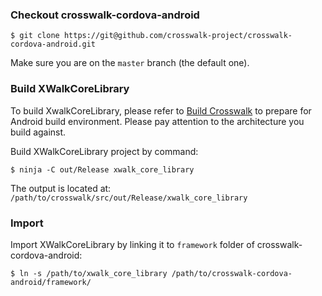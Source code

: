 ### Checkout crosswalk-cordova-android

    $ git clone https://git@github.com/crosswalk-project/crosswalk-cordova-android.git

Make sure you are on the `master` branch (the default one).

### Build XWalkCoreLibrary
To build XwalkCoreLibrary, please refer to [Build Crosswalk](https://crosswalk-project.org/#contribute/building_crosswalk) to prepare for Android build environment. Please pay attention to the architecture you build against.

Build XWalkCoreLibrary project by command:

    $ ninja -C out/Release xwalk_core_library

The output is located at: `/path/to/crosswalk/src/out/Release/xwalk_core_library`

### Import
Import XWalkCoreLibrary by linking it to `framework` folder of crosswalk-cordova-android:

    $ ln -s /path/to/xwalk_core_library /path/to/crosswalk-cordova-android/framework/